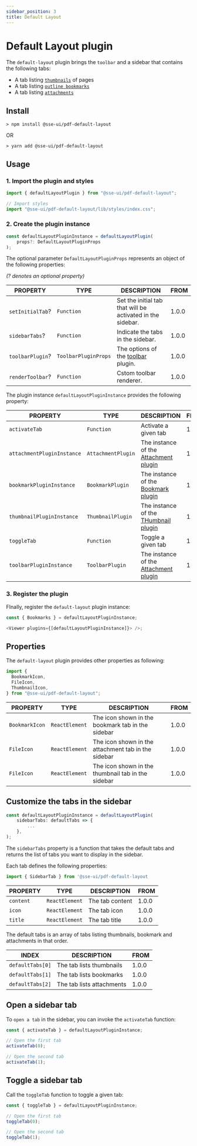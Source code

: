 ```yaml
---
sidebar_position: 3
title: Default Layout
---
```


# Default Layout plugin

The `default-layout` plugin brings the `toolbar` and a sidebar that contains the following tabs:

- A tab listing [`thumbnails`](/docs/ui/sse-pdf-viewer/plugin/thumbnail) of pages
- A tab listing [`outline bookmarks`](/docs/ui/sse-pdf-viewer/plugin/bookmark)
- A tab listing [`attachments`](/docs/ui/sse-pdf-viewer/plugin/attachment)

## Install

```
> npm install @sse-ui/pdf-default-layout
```

OR

```
> yarn add @sse-ui/pdf-default-layout
```

## Usage

### 1. Import the plugin and styles

```javascript
import { defaultLayoutPlugin } from "@sse-ui/pdf-default-layout";

// Import styles
import "@sse-ui/pdf-default-layout/lib/styles/index.css";
```

### 2. Create the plugin instance

```javascript
const defaultLayoutPluginInstance = defaultLayoutPlugin(
    props?: DefaultLayoutPluginProps
);
```

The optional parameter `DefaultLayoutPluginProps` represents an object of the following properties:

_(? denotes an optional property)_

| PROPERTY         | TYPE                 | DESCRIPTION                                                                  | FROM  |
| ---------------- | -------------------- | ---------------------------------------------------------------------------- | ----- |
| `setInitialTab`? | `Function`           | Set the initial tab that will be activated in the sidebar.                   | 1.0.0 |
| `sidebarTabs`?   | `Function`           | Indicate the tabs in the sidebar.                                            | 1.0.0 |
| `toolbarPlugin`? | `ToolbarPluginProps` | The options of the [toolbar](/docs/ui/sse-pdf-viewer/plugin/toolbar) plugin. | 1.0.0 |
| `renderToolbar`? | `Function`           | Cstom toolbar renderer.                                                      | 1.0.0 |

The plugin instance `defaultLayoutPluginInstance` provides the following property:

| PROPERTY                   | TYPE               | DESCRIPTION                                                                        | FROM  |
| -------------------------- | ------------------ | ---------------------------------------------------------------------------------- | ----- |
| `activateTab`              | `Function`         | Activate a given tab                                                               | 1.0.0 |
| `attachmentPluginInstance` | `AttachmentPlugin` | The instance of the [Attachment plugin](/docs/ui/sse-pdf-viewer/plugin/attachment) | 1.0.0 |
| `bookmarkPluginInstance`   | `BookmarkPlugin`   | The instance of the [Bookmark plugin](/docs/ui/sse-pdf-viewer/plugin/bookmark)     | 1.0.0 |
| `thumbnailPluginInstance`  | `ThumbnailPlugin`  | The instance of the [THumbnail plugin](/docs/ui/sse-pdf-viewer/plugin/thumbnail)   | 1.0.0 |
| `toggleTab`                | `Function`         | Toggle a given tab                                                                 | 1.0.0 |
| `toolbarPluginInstance`    | `ToolbarPlugin`    | The instance of the [Attachment plugin](/docs/ui/sse-pdf-viewer/plugin/toolbar)    | 1.0.0 |

### 3. Register the plugin

FInally, register the `default-layout` plugin instance:

```javascript
const { Bookmarks } = defaultLayoutPluginInstance;

<Viewer plugins={[defaultLayoutPluginInstance]}> />;
```

## Properties

The `default-layout` plugin provides other properties as following:

```javascript
import {
  BookmarkIcon,
  FileIcon,
  ThumbnailIcon,
} from "@sse-ui/pdf-default-layout";
```

| PROPERTY       | TYPE           | DESCRIPTION                                         | FROM  |
| -------------- | -------------- | --------------------------------------------------- | ----- |
| `BookmarkIcon` | `ReactElement` | The icon shown in the bookmark tab in the sidebar   | 1.0.0 |
| `FileIcon`     | `ReactElement` | The icon shown in the attachment tab in the sidebar | 1.0.0 |
| `FileIcon`     | `ReactElement` | The icon shown in the thumbnail tab in the sidebar  | 1.0.0 |

## Customize the tabs in the sidebar

```javascript
const defaultLayoutPluginInstance = defaultLayoutPlugin(
    sidebarTabs: defaultTabs => {
        ...
    },
);
```

The `sidebarTabs` property is a function that takes the default tabs and returns the list of tabs you want to display in the sidebar.

Each tab defines the following properties:

```javascript
import { SidebarTab } from '@sse-ui/pdf-default-layout
```

| PROPERTY  | TYPE           | DESCRIPTION     | FROM  |
| --------- | -------------- | --------------- | ----- |
| `content` | `ReactElement` | The tab content | 1.0.0 |
| `icon`    | `ReactElement` | The tab icon    | 1.0.0 |
| `title`   | `ReactElement` | The tab title   | 1.0.0 |

The default tabs is an array of tabs listing thumbnails, bookmark and attachments in that order.

| INDEX            | DESCRIPTION               | FROM  |
| ---------------- | ------------------------- | ----- |
| `defaultTabs[0]` | The tab lists thumbnails  | 1.0.0 |
| `defaultTabs[1]` | The tab lists bookmarks   | 1.0.0 |
| `defaultTabs[2]` | The tab lists attachments | 1.0.0 |

## Open a sidebar tab

To `open a tab` in the sidebar, you can invoke the `activateTab` function:

```javascript
const { activateTab } = defaultLayoutPluginInstance;

// Open the first tab
activateTab(0);

// Open the second tab
activateTab(1);
```

## Toggle a sidebar tab

Call the `toggleTab` function to toggle a given tab:

```javascript
const { toggleTab } = defaultLayoutPluginInstance;

// Open the first tab
toggleTab(0);

// Open the second tab
toggleTab(1);
```
